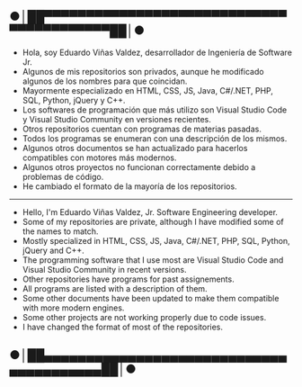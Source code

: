 ## ●│██▀▀▀▀▀▀▀▀▀▀▀▀▀▀▀▀▀▀▀▀▀▀▀▀▀▀▀▀▀▀▀▀▀▀▀▀▀▀▀▀▀██│●
- Hola, soy Eduardo Viñas Valdez, desarrollador de Ingeniería de Software Jr.
- Algunos de mis repositorios son privados, aunque he modificado algunos de los nombres para que coincidan.
- Mayormente especializado en HTML, CSS, JS, Java, C#/.NET, PHP, SQL, Python, jQuery y C++.
- Los softwares de programación que más utilizo son Visual Studio Code y Visual Studio Community en versiones recientes.
- Otros repositorios cuentan con programas de materias pasadas.
- Todos los programas se enumeran con una descripción de los mismos.
- Algunos otros documentos se han actualizado para hacerlos compatibles con motores más modernos. 
- Algunos otros proyectos no funcionan correctamente debido a problemas de código.
- He cambiado el formato de la mayoría de los repositorios.

--------------------------------------------------------------------------------------------------------------------------------------------------------------------

- Hello, I'm Eduardo Viñas Valdez, Jr. Software Engineering developer.
- Some of my repositories are private, although I have modified some of the names to match.
- Mostly specialized in HTML, CSS, JS, Java, C#/.NET, PHP, SQL, Python, jQuery and C++.
- The programming software that I use most are Visual Studio Code and Visual Studio Community in recent versions.
- Other repositories have programs for past assignements.
- All programs are listed with a description of them.
- Some other documents have been updated to make them compatible with more modern engines.
- Some other projects are not working properly due to code issues.
- I have changed the format of most of the repositories.
## ●│██▄▄▄▄▄▄▄▄▄▄▄▄▄▄▄▄▄▄▄▄▄▄▄▄▄▄▄▄▄▄▄▄▄▄▄▄▄▄▄▄██│●

<!--Formato de descripción de repositorios-->
<!----Notas---->
<!----Separador de las notas---->
<!----Directorio con descripción de los programas---->
<!----Separador del directorio con descripción de los programas---->
<!--Formato de descripción de repositorios (Programas individuales unicamente)-->
<!----Descripcion---->
<!----Separador de la descripcion---->
<!----Detalles---->
<!----Separador de los detalles---->